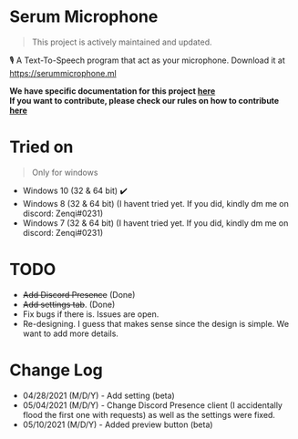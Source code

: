 # Serum Microphone
> This project is actively maintained and updated.


🎙 A Text-To-Speech program that act as your microphone. Download it at https://serummicrophone.ml

**We have specific documentation for this project [here](https://github.com/serumstudio/microphone/tree/main/docs)**<br>
**If you want to contribute, please check our rules on how to contribute [here](https://github.com/serumstudio/microphone/blob/main/CONTRIBUTING.md)**


# Tried on
> Only for windows
- Windows 10 (32 & 64 bit) :heavy_check_mark:
- Windows 8 (32 & 64 bit) (I havent tried yet. If you did, kindly dm me on discord: Zenqi#0231)
- Windows 7 (32 & 64 bit) (I havent tried yet. If you did, kindly dm me on discord: Zenqi#0231)

# TODO
- ~~Add Discord Presence~~ (Done)
- ~~Add settings tab~~. (Done)
- Fix bugs if there is. Issues are open.
- Re-designing. I guess that makes sense since the design is simple. We want to add more details.

# Change Log
- 04/28/2021 (M/D/Y) - Add setting (beta)
- 05/04/2021 (M/D/Y) - Change Discord Presence client (I accidentally flood the first one with requests) as well as the settings were fixed. 
- 05/10/2021 (M/D/Y) - Added preview button (beta)
